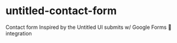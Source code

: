 # untitled-contact-form
Contact form Inspired by the Untitled UI submits w/ Google Forms 🔌 integration
